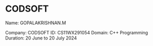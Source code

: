 # CODSOFT


Name: GOPALAKRISHNAN.M


Company: CODSOFT
ID: CS11WX291054
Domain: C++ Programming
Duration: 20 June to 20 July 2024
